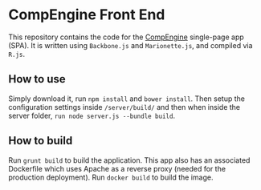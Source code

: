 # CompEngine Front End

This repository contains the code for the [CompEngine](https://www.comp-engine.org/) single-page app (SPA).
It is written using `Backbone.js` and `Marionette.js`, and compiled via `R.js`.

## How to use
Simply download it, run `npm install` and `bower install`.
Then setup the configuration settings inside `/server/build/` and then when inside the server folder, `run node server.js --bundle build`.

## How to build
Run `grunt build` to build the application.
This app also has an associated Dockerfile which uses Apache as a reverse proxy (needed for the production deployment). Run `docker build` to build the image.
